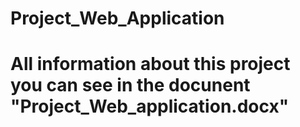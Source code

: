 # Project_Web_Application
# All information about this project you can see in the docunent "Project_Web_application.docx"
